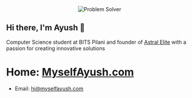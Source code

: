 <div align="center">
  <img src="https://readme-typing-svg.demolab.com?font=Iosevka&weight=700&size=40&pause=0&color=2F81F7&center=true&vCenter=true&width=600&lines=Problem+Solver" alt="Problem Solver" />
</div>

## Hi there, I'm Ayush 👋

Computer Science student at BITS Pilani and founder of [Astral Elite](https://astralelite.org) with a passion for creating innovative solutions

#  Home: [MyselfAyush.com](https://myselfayush.com)  
- Email: hi@myselfayush.com
